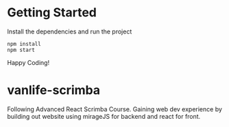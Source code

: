 # Getting Started
Install the dependencies and run the project
```
npm install
npm start
```

Happy Coding!
# vanlife-scrimba
Following Advanced React Scrimba Course. Gaining web dev experience by building out website using mirageJS for backend and react for front.
